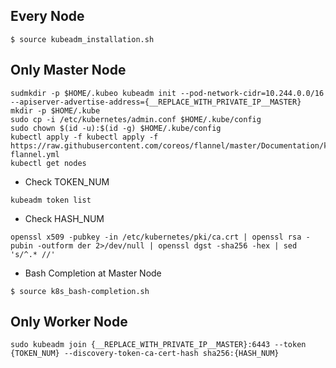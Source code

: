 ## Every Node
```
$ source kubeadm_installation.sh
```

## Only Master Node
```
sudmkdir -p $HOME/.kubeo kubeadm init --pod-network-cidr=10.244.0.0/16 --apiserver-advertise-address={__REPLACE_WITH_PRIVATE_IP__MASTER}
mkdir -p $HOME/.kube
sudo cp -i /etc/kubernetes/admin.conf $HOME/.kube/config
sudo chown $(id -u):$(id -g) $HOME/.kube/config
kubectl apply -f kubectl apply -f https://raw.githubusercontent.com/coreos/flannel/master/Documentation/kube-flannel.yml
kubectl get nodes
```
  - Check TOKEN_NUM
  ```
  kubeadm token list
  ```
  - Check HASH_NUM
  ```
  openssl x509 -pubkey -in /etc/kubernetes/pki/ca.crt | openssl rsa -pubin -outform der 2>/dev/null | openssl dgst -sha256 -hex | sed 's/^.* //'
  ```
  - Bash Completion at Master Node
  ```
  $ source k8s_bash-completion.sh
  ```
  
## Only Worker Node
```
sudo kubeadm join {__REPLACE_WITH_PRIVATE_IP__MASTER}:6443 --token {TOKEN_NUM} --discovery-token-ca-cert-hash sha256:{HASH_NUM}
```
